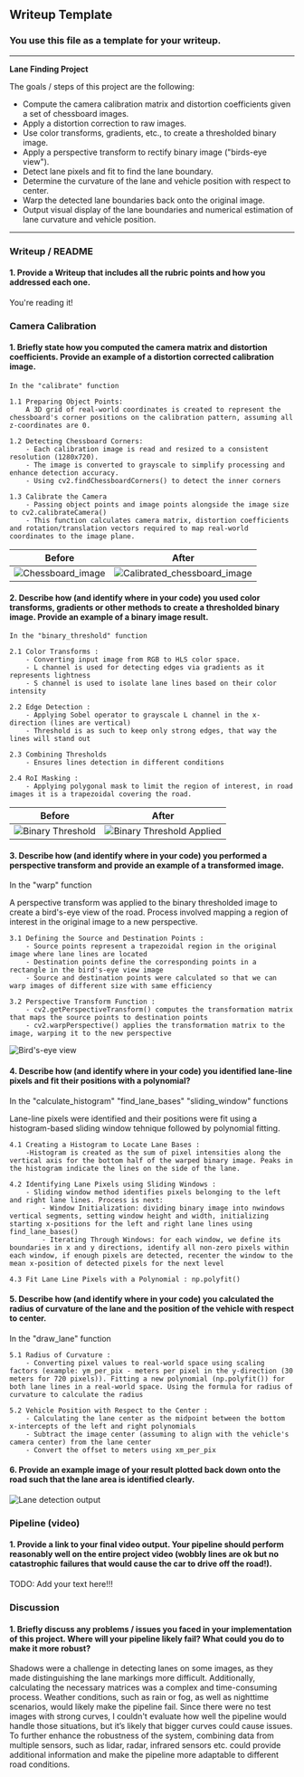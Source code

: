 ## Writeup Template

### You use this file as a template for your writeup.

---

**Lane Finding Project**

The goals / steps of this project are the following:

* Compute the camera calibration matrix and distortion coefficients given a set of chessboard images.
* Apply a distortion correction to raw images.
* Use color transforms, gradients, etc., to create a thresholded binary image.
* Apply a perspective transform to rectify binary image ("birds-eye view").
* Detect lane pixels and fit to find the lane boundary.
* Determine the curvature of the lane and vehicle position with respect to center.
* Warp the detected lane boundaries back onto the original image.
* Output visual display of the lane boundaries and numerical estimation of lane curvature and vehicle position.

[//]: # (Image References)

[image1]: ./examples/undistort_output.png "Undistorted"
[image2]: ./test_images/test1.jpg "Road Transformed"
[image3]: ./examples/binary_combo_example.jpg "Binary Example"
[image4]: ./examples/warped_straight_lines.jpg "Warp Example"
[image5]: ./examples/color_fit_lines.jpg "Fit Visual"
[image6]: ./examples/example_output.jpg "Output"
[video1]: ./project_video.mp4 "Video"

---

### Writeup / README

#### 1. Provide a Writeup that includes all the rubric points and how you addressed each one.

You're reading it!

### Camera Calibration

#### 1. Briefly state how you computed the camera matrix and distortion coefficients. Provide an example of a distortion corrected calibration image.
    In the "calibrate" function

    1.1 Preparing Object Points:
        A 3D grid of real-world coordinates is created to represent the chessboard's corner positions on the calibration pattern, assuming all z-coordinates are 0.

    1.2 Detecting Chessboard Corners:
        - Each calibration image is read and resized to a consistent resolution (1280x720).
        - The image is converted to grayscale to simplify processing and enhance detection accuracy.
        - Using cv2.findChessboardCorners() to detect the inner corners

    1.3 Calibrate the Camera
        - Passing object points and image points alongside the image size to cv2.calibrateCamera()
        - This function calculates camera matrix, distortion coefficients and rotation/translation vectors required to map real-world coordinates to the image plane.

| Before | After |
| ------------- | ------------- |
| ![Chessboard_image](camera_cal/calibration1.jpg) | ![Calibrated_chessboard_image](undistorted_chessboard.jpg) |

#### 2. Describe how (and identify where in your code) you used color transforms, gradients or other methods to create a thresholded binary image.  Provide an example of a binary image result.

    In the "binary_threshold" function

    2.1 Color Transforms :
        - Converting input image from RGB to HLS color space.
        - L channel is used for detecting edges via gradients as it represents lightness 
        - S channel is used to isolate lane lines based on their color intensity

    2.2 Edge Detection :
        - Applying Sobel operator to grayscale L channel in the x-direction (lines are vertical)
        - Threshold is as such to keep only strong edges, that way the lines will stand out

    2.3 Combining Thresholds
        - Ensures lines detection in different conditions

    2.4 RoI Masking :
        - Applying polygonal mask to limit the region of interest, in road images it is a trapezoidal covering the road.

| Before  | After |
| ------------- | ------------- |
| ![Binary Threshold](test_images/test1.jpg)| ![Binary Threshold Applied](masked.jpg) |

#### 3. Describe how (and identify where in your code) you performed a perspective transform and provide an example of a transformed image.

In the "warp" function

A perspective transform was applied to the binary thresholded image to create a bird's-eye view of the road. Process involved mapping a region of interest in the original image to a new perspective.

    3.1 Defining the Source and Destination Points :
        - Source points represent a trapezoidal region in the original image where lane lines are located
        - Destination points define the corresponding points in a rectangle in the bird's-eye view image
        - Source and destination points were calculated so that we can warp images of different size with same efficiency 

    3.2 Perspective Transform Function :
        - cv2.getPerspectiveTransform() computes the transformation matrix that maps the source points to destination points
        - cv2.warpPerspective() applies the transformation matrix to the image, warping it to the new perspective


![Bird's-eye view](warped.jpg "Bird's-eye view")

#### 4. Describe how (and identify where in your code) you identified lane-line pixels and fit their positions with a polynomial?

In the "calculate_histogram" "find_lane_bases" "sliding_window" functions

Lane-line pixels were identified and their positions were fit using a histogram-based sliding window tehnique followed by polynomial fitting.

    4.1 Creating a Histogram to Locate Lane Bases :
        -Histogram is created as the sum of pixel intensities along the vertical axis for the bottom half of the warped binary image. Peaks in the histogram indicate the lines on the side of the lane.

    4.2 Identifying Lane Pixels using Sliding Windows : 
        - Sliding window method identifies pixels belonging to the left and right lane lines. Process is next:
            - Window Initialization: dividing binary image into nwindows vertical segments, setting window height and width, initializing starting x-positions for the left and right lane lines using find_lane_bases()
            - Iterating Through Windows: for each window, we define its boundaries in x and y directions, identify all non-zero pixels within each window, if enough pixels are detected, recenter the window to the mean x-position of detected pixels for the next level

    4.3 Fit Lane Line Pixels with a Polynomial : np.polyfit()

#### 5. Describe how (and identify where in your code) you calculated the radius of curvature of the lane and the position of the vehicle with respect to center.

In the "draw_lane" function

    5.1 Radius of Curvature :
        - Converting pixel values to real-world space using scaling factors (example: ym_per_pix - meters per pixel in the y-direction (30 meters for 720 pixels)). Fitting a new polynomial (np.polyfit()) for both lane lines in a real-world space. Using the formula for radius of curvature to calculate the radius
    
    5.2 Vehicle Position with Respect to the Center :
        - Calculating the lane center as the midpoint between the bottom x-intercepts of the left and right polynomials
        - Subtract the image center (assuming to align with the vehicle's camera center) from the lane center
        - Convert the offset to meters using xm_per_pix


#### 6. Provide an example image of your result plotted back down onto the road such that the lane area is identified clearly.

![Lane detection output](final_image.jpg "Final output")

### Pipeline (video)

#### 1. Provide a link to your final video output.  Your pipeline should perform reasonably well on the entire project video (wobbly lines are ok but no catastrophic failures that would cause the car to drive off the road!).

TODO: Add your text here!!!

### Discussion

#### 1. Briefly discuss any problems / issues you faced in your implementation of this project.  Where will your pipeline likely fail?  What could you do to make it more robust?

Shadows were a challenge in detecting lanes on some images, as they made distinguishing the lane markings more difficult. Additionally, calculating the necessary matrices was a complex and time-consuming process.
Weather conditions, such as rain or fog, as well as nighttime scenarios, would likely make the pipeline fail. Since there were no test images with strong curves, I couldn't evaluate how well the pipeline would handle those situations, but it’s likely that bigger curves could cause issues.
To further enhance the robustness of the system, combining data from multiple sensors, such as lidar, radar, infrared sensors etc. could provide additional information and make the pipeline more adaptable to different road conditions.

